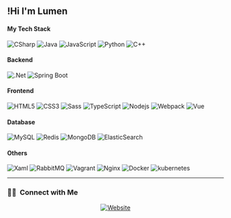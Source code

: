 ## !Hi I'm Lumen

#### My Tech Stack

![CSharp](https://img.shields.io/badge/C%23-239120?style=flat&logo=c-sharp&logoColor=white)
![Java](https://img.shields.io/badge/Java-ED8B00?style=flat&logo=java&logoColor=white)
![JavaScript](https://img.shields.io/badge/JavaScript-F7DF1E?style=lat&logo=javascript&logoColor=black)
![Python](https://img.shields.io/badge/Python-14354C?style=flat&logo=python&logoColor=white)
![C++](https://img.shields.io/badge/C%2B%2B-00599C?style=flat&logo=c%2B%2B&logoColor=white)

#### Backend

![.Net](https://img.shields.io/badge/.NET-5C2D91?style=flat&logo=.net&logoColor=white)
![Spring Boot](https://img.shields.io/badge/Spring%20Boot-535D6C?&logo=Spring%20Boot)

#### Frontend

![HTML5](https://img.shields.io/badge/HTML5-E34F26?style=flat&logo=html5&logoColor=white)
![CSS3](https://img.shields.io/badge/CSS3-1572B6?style=flat&logo=css3&logoColor=white)
![Sass](https://img.shields.io/badge/Sass-CC6699?style=flat&logo=sass&logoColor=white)
![TypeScript](https://img.shields.io/badge/TypeScript-007ACC?style=flat&logo=typescript&logoColor=white)
![Nodejs](https://img.shields.io/badge/Node.js-43853D?style=flat&logo=node.js&logoColor=white)
![Webpack](https://img.shields.io/badge/Webpack-535D6C?&logo=webpack)
![Vue](https://img.shields.io/badge/Vue.js-35495E?style=flat&logo=vue.js&logoColor=4FC08D)

#### Database

![MySQL](https://img.shields.io/badge/MySQL-005C84?style=flat&logo=mysql&logoColor=white)
![Redis](https://img.shields.io/badge/Redis-%23DD0031.svg?&style=flat&logo=redis&logoColor=white)
![MongoDB](https://img.shields.io/badge/MongoDB-4EA94B?style=flat&logo=mongodb&logoColor=white)
![ElasticSearch](https://img.shields.io/badge/Elastic_Search-005571?style=flat&logo=elasticsearch&logoColor=white)

#### Others

![Xaml](https://img.shields.io/badge/WPF-535D6C?&logo=XAML)
![RabbitMQ](https://img.shields.io/badge/rabbitmq-%23FF6600.svg?&style=flat&logo=rabbitmq&logoColor=white)
![Vagrant](https://img.shields.io/badge/Vagrant-535D6C?&logo=Vagrant)
![Nginx](https://img.shields.io/badge/Nginx-535D6C?&logo=nginx)
![Docker](https://img.shields.io/badge/Docker-535D6C?&logo=Docker)
![kubernetes](https://img.shields.io/badge/Kubernetes-535D6C?&logo=kubernetes)

---
<h3> 🤝🏻 &nbsp;Connect with Me </h3>

<p align="center">
<a href="https://www.luxio.cn/"><img alt="Website" src="https://img.shields.io/badge/Website-www.luxio.xn-blue?style=flat-square&logo=google-chrome"></a>
</p>
